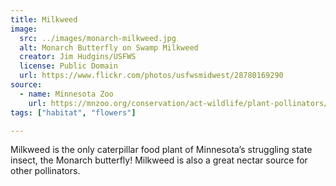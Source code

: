 ```yaml
---
title: Milkweed
image:
  src: ../images/monarch-milkweed.jpg
  alt: Monarch Butterfly on Swamp Milkweed
  creator: Jim Hudgins/USFWS
  license: Public Domain
  url: https://www.flickr.com/photos/usfwsmidwest/28780169290
source:
  - name: Minnesota Zoo
    url: https://mnzoo.org/conservation/act-wildlife/plant-pollinators/
tags: ["habitat", "flowers"]

---
```

Milkweed is the only caterpillar food plant of Minnesota’s struggling state insect, the Monarch butterfly! Milkweed is also a great nectar source for other pollinators.